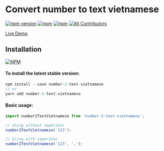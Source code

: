 # Convert number to text vietnamese

[![npm version](https://badge.fury.io/js/number-2-text-vietnamese.svg)](https://badge.fury.io/js/number-2-text-vietnamese) [![npm](https://img.shields.io/npm/dt/number-2-text-vietnamese.svg?logo=npm)](https://www.npmjs.com/package/number-2-text-vietnamese) [![npm](https://img.shields.io/bundlephobia/minzip/number-2-text-vietnamese)](https://www.npmjs.com/package/number-2-text-vietnamese)
[![All Contributors](https://img.shields.io/badge/all_contributors-1-orange.svg)](#contributors-)

<!-- ALL-CONTRIBUTORS-BADGE:END -->

[Live Demo](https://hunghg255.github.io/number-2-text-vietnamese/demo/index.html)

## Installation

[![NPM](https://nodei.co/npm/number-2-text-vietnamese.png?compact=true)](https://nodei.co/npm/number-2-text-vietnamese/)

#### To install the latest stable version:

```js
npm install --save number-2-text-vietnamese
// or
yarn add number-2-text-vietnamese
```

#### Basic usage:

```js
import number2TextVietnamese from 'number-2-text-vietnamese';

// Using without seperator
number2TextVietnamese('123');

// Using with seperator
number2TextVietnamese('123', ',');
```
